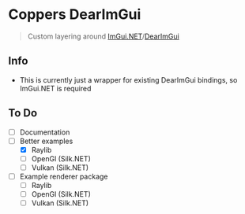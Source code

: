 # Coppers DearImGui

> Custom layering around [ImGui.NET](https://github.com/ImGuiNET/ImGui.NET)/[DearImGui](https://github.com/ocornut/imgui)

## Info
- This is currently just a wrapper for existing DearImGui bindings, so ImGui.NET is required

## To Do
- [ ] Documentation
- [ ] Better examples
  - [X] Raylib
  - [ ] OpenGl (Silk.NET)
  - [ ] Vulkan (Silk.NET)
- [ ] Example renderer package
  - [ ] Raylib
  - [ ] OpenGl (Silk.NET)
  - [ ] Vulkan (Silk.NET)

